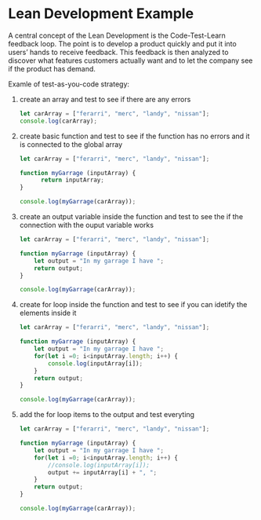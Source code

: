 # Lean Development Example

A central concept of the Lean Development is the Code-Test-Learn feedback loop. The point is to develop a product quickly and put it into users’ hands to receive feedback. This feedback is then analyzed to discover what features customers actually want and to let the company see if the product has demand.

Examle of test-as-you-code strategy:

1. create an array and test to see if there are any errors

    ```javascript
    let carArray = ["ferarri", "merc", "landy", "nissan"];
    console.log(carArray);
    ```

2. create basic function and test to see if the function has no errors and it is connected to the global array

    ```javascript
    let carArray = ["ferarri", "merc", "landy", "nissan"];

    function myGarrage (inputArray) {
          return inputArray;
    }

    console.log(myGarrage(carArray));
    ```

3. create an output variable inside the function and test to see the if the connection with the ouput variable works

    ```javascript
    let carArray = ["ferarri", "merc", "landy", "nissan"];

    function myGarrage (inputArray) {
        let output = "In my garrage I have ";
        return output;
    }

    console.log(myGarrage(carArray));
    ```
4. create for loop inside the function and test to see if you can idetify the elements inside it

    ```javascript
    let carArray = ["ferarri", "merc", "landy", "nissan"];

    function myGarrage (inputArray) {
        let output = "In my garrage I have ";
        for(let i =0; i<inputArray.length; i++) {
            console.log(inputArray[i]);
        }
        return output;
    }

    console.log(myGarrage(carArray));
    ```

5. add the for loop items to the output and test everyting

    ```javascript
    let carArray = ["ferarri", "merc", "landy", "nissan"];

    function myGarrage (inputArray) {
        let output = "In my garrage I have ";
        for(let i =0; i<inputArray.length; i++) {
            //console.log(inputArray[i]);
            output += inputArray[i] + ", ";
        }
        return output;
    }

    console.log(myGarrage(carArray));
    ```
